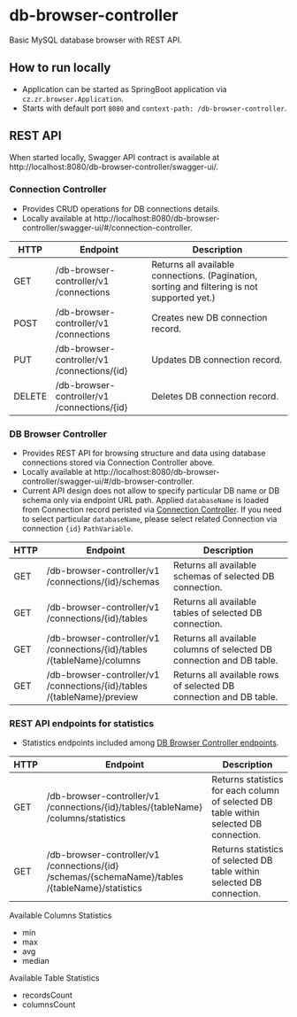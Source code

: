 # db-browser-controller

Basic MySQL database browser with REST API.

## How to run locally

* Application can be started as SpringBoot application via `cz.zr.browser.Application`.
* Starts with default port `8080` and `context-path: /db-browser-controller`.

## REST API

When started locally, Swagger API contract is available at http://localhost:8080/db-browser-controller/swagger-ui/.

### Connection Controller 
* Provides CRUD operations for DB connections details.
* Locally available at http://localhost:8080/db-browser-controller/swagger-ui/#/connection-controller.

HTTP| Endpoint | Description
--|--|--
GET | ​/db-browser-controller​/v1​/connections | Returns all available connections. (Pagination, sorting and filtering is not supported yet.)
POST | ​/db-browser-controller​/v1​/connections | Creates new DB connection record.
PUT | ​/db-browser-controller​/v1​/connections​/{id} | Updates DB connection record.
DELETE | ​/db-browser-controller​/v1​/connections​/{id} | Deletes DB connection record.

### DB Browser Controller
* Provides REST API for browsing structure and data using database connections stored via Connection Controller above.
* Locally available at http://localhost:8080/db-browser-controller/swagger-ui/#/db-browser-controller.
* Current API design does not allow to specify particular DB name or DB schema only via endpoint URL path. Applied `databaseName` is loaded from Connection record peristed via [Connection Controller](https://github.com/zruzicka/db-browser-controller#connection-controller). If you need to select particular `databaseName`, please select related Connection via connection `{id}` `PathVariable`.

HTTP| Endpoint | Description
--|--|--
GET | ​/db-browser-controller​/v1​/connections​/{id}​/schemas | Returns all available schemas of selected DB connection.
GET | ​/db-browser-controller​/v1​/connections​/{id}​/tables | Returns all available tables of selected DB connection.
GET | ​/db-browser-controller​/v1​/connections​/{id}​/tables​/{tableName}​/columns | Returns all available columns of selected DB connection and DB table.
GET | ​/db-browser-controller​/v1​/connections​/{id}​/tables​/{tableName}​/preview | Returns all available rows of selected DB connection and DB table.

### REST API endpoints for statistics
* Statistics endpoints included among [DB Browser Controller endpoints](http://localhost:8080/db-browser-controller/swagger-ui/#/db-browser-controller).

HTTP| Endpoint | Description
--|--|--
GET | ​/db-browser-controller​/v1​/connections​/{id}​/tables​/{tableName}​/columns​/statistics | Returns statistics for each column of selected DB table within selected DB connection.
GET | ​/db-browser-controller​/v1​/connections​/{id}​/schemas/{schemaName}/tables​/{tableName}​/statistics | Returns statistics of selected DB table within selected DB connection.

Available Columns Statistics
* min 
* max 
* avg
* median

Available Table Statistics
* recordsCount
* columnsCount
